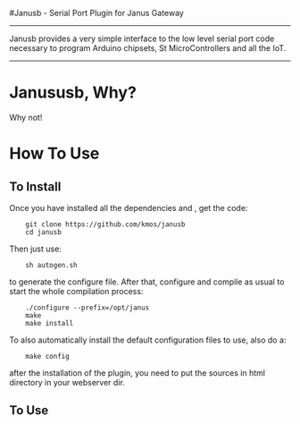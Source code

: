 #Janusb - Serial Port Plugin for Janus Gateway

*****

Janusb provides a very simple interface to the low level serial port code necessary to program Arduino chipsets, St MicroControllers and all the IoT.

*****


Janususb, Why?
================
Why not! 


How To Use
==========


To Install
----------

Once you have installed all the dependencies and , get the code:

        git clone https://github.com/kmos/janusb
        cd janusb

Then just use:

        sh autogen.sh

to generate the configure file. After that, configure and compile as
usual to start the whole compilation process:

        ./configure --prefix=/opt/janus
        make
        make install

To also automatically install the default configuration files to use,
also do a:

        make config

after the installation of the plugin, you need to put the sources in html directory in your webserver dir.

To Use
------


